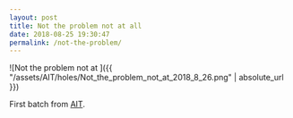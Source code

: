 ```yaml
---
layout: post
title: Not the problem not at all
date: 2018-08-25 19:30:47
permalink: /not-the-problem/ 
---
```


![Not the problem not at ]({{ "/assets/AIT/holes/Not_the_problem_not_at_2018_8_26.png" | absolute_url }})

First batch from [AIT](https://github.com/jchwenger/AIT).
